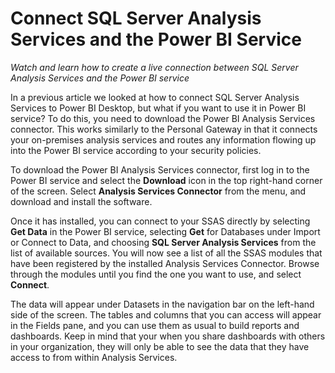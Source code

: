 <properties
   pageTitle="Connect SQL Server Analysis Services and the Power BI Service"
   description="Create a live connection between SQL Server Analysis Services and the Power BI service."
   services="powerbi"
   documentationCenter=""
   authors="davidiseminger"
   manager="mblythe"
   editor=""
   tags=""
   featuredVideoId="zSfvHKUDXGI"
   featuredVideoThumb=""
   courseDuration=""/>

<tags
   ms.service="powerbi"
   ms.devlang="NA"
   ms.topic="article"
   ms.tgt_pltfrm="NA"
   ms.workload="powerbi"
   ms.date="02/20/2016"
   ms.author="v-jescoo"/>

# Connect SQL Server Analysis Services and the Power BI Service

*Watch and learn how to create a live connection between SQL Server Analysis Services and the Power BI service*

In a previous article we looked at how to connect SQL Server Analysis Services to Power BI Desktop, but what if you want to use it in Power BI service? To do this, you need to download the Power BI Analysis Services connector. This works similarly to the Personal Gateway in that it connects your on-premises analysis services and routes any information flowing up into the Power BI service according to your security policies.

To download the Power BI Analysis Services connector, first log in to the Power BI service and select the **Download** icon in the top right-hand corner of the screen. Select **Analysis Services Connector** from the menu, and download and install the software.

Once it has installed, you can connect to your SSAS directly by selecting **Get Data** in the Power BI service, selecting **Get** for Databases under Import or Connect to Data, and choosing **SQL Server Analysis Services** from the list of available sources. You will now see a list of all the SSAS modules that have been registered by the installed Analysis Services Connector. Browse through the modules until you find the one you want to use, and select **Connect**.

The data will appear under Datasets in the navigation bar on the left-hand side of the screen. The tables and columns that you can access will appear in the Fields pane, and you can use them as usual to build reports and dashboards. Keep in mind that your when you share dashboards with others in your organization, they will only be able to see the data that they have access to from within Analysis Services.
